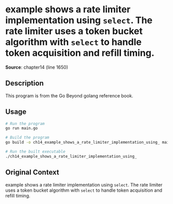 # example shows a rate limiter implementation using `select`. The rate limiter uses a token bucket algorithm with `select` to handle token acquisition and refill timing.

**Source**: chapter14 (line 1650)

## Description

This program is from the Go Beyond golang reference book.

## Usage

```bash
# Run the program
go run main.go

# Build the program
go build -o ch14_example_shows_a_rate_limiter_implementation_using_ main.go

# Run the built executable
./ch14_example_shows_a_rate_limiter_implementation_using_
```

## Original Context

example shows a rate limiter implementation using `select`. The rate limiter uses a token bucket algorithm with `select` to handle token acquisition and refill timing.
